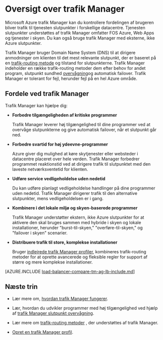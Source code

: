 <properties
    pageTitle="Hvad er trafik Manager | Microsoft Azure"
    description="Denne artikel kan hjælpe dig med at forstå, hvad trafik Manager er, og om det er det rigtige trafik routing valg for dit program"
    services="traffic-manager"
    documentationCenter=""
    authors="sdwheeler"
    manager="carmonm"
    editor=""
/>
<tags
    ms.service="traffic-manager"
    ms.devlang="na"
    ms.topic="article"
    ms.tgt_pltfrm="na"
    ms.workload="infrastructure-services"
    ms.date="10/11/2016"
    ms.author="sewhee"
/>

# <a name="overview-of-traffic-manager"></a>Oversigt over trafik Manager

Microsoft Azure trafik Manager kan du kontrollere fordelingen af brugeren bliver trafik til tjenesten slutpunkter i forskellige datacentre. Tjenesten slutpunkter understøttes af trafik Manager omfatter FOS Azure, Web Apps og tjenester i skyen. Du kan også bruge trafik Manager med eksterne, ikke Azure slutpunkter.

Trafik Manager bruger Domain Name System (DNS) til at dirigere anmodninger om klienten til det mest relevante slutpunkt, der er baseret på en [trafik-routing metode](traffic-manager-routing-methods.md) og tilstand for slutpunkterne. Trafik Manager indeholder en række trafik-routing metoder dem efter behov for andet program, slutpunkt sundhed [overvågning](traffic-manager-monitoring.md)og automatisk failover. Trafik Manager er tolerant for fejl, herunder fejl på en hel Azure område.

## <a name="traffic-manager-benefits"></a>Fordele ved trafik Manager

Trafik Manager kan hjælpe dig:

- **Forbedre tilgængeligheden af kritiske programmer**

    Trafik Manager leverer høj tilgængelighed til dine programmer ved at overvåge slutpunkterne og give automatisk failover, når et slutpunkt går ned.

- **Forbedre svartid for høj ydeevne-programmer**

    Azure giver dig mulighed at køre skytjenester eller websteder i datacentre placeret over hele verden. Trafik Manager forbedrer programmet reaktionstid ved at dirigere trafik til slutpunktet med den laveste netværksventetid for klienten.

- **Udføre service vedligeholdelse uden nedetid**

    Du kan udføre planlagt vedligeholdelse handlinger på dine programmer uden nedetid. Trafik Manager dirigerer trafik til den alternative slutpunkter, mens vedligeholdelsen er i gang.

- **Kombinere i det lokale miljø og skyen-baserede programmer**

    Trafik Manager understøtter ekstern, ikke Azure slutpunkter for at aktivere den skal bruges sammen med hybride i skyen og lokale installationer, herunder "burst-til-skyen," "overføre-til-skyen," og "failover i skyen" scenarier.

- **Distribuere trafik til store, komplekse installationer**

    Bruger [indlejrede trafik Manager profiler](traffic-manager-nested-profiles.md), kombineres trafik-routing metoder for at oprette avancerede og fleksible regler for support af større og mere komplekse installationer.

[AZURE.INCLUDE [load-balancer-compare-tm-ag-lb-include.md](../../includes/load-balancer-compare-tm-ag-lb-include.md)]

## <a name="next-steps"></a>Næste trin

- Lær mere om, [hvordan trafik Manager fungerer](traffic-manager-how-traffic-manager-works.md).

- Lær, hvordan du udvikler programmer med høj tilgængelighed ved hjælp af [trafik Manager slutpunkt overvågning](traffic-manager-monitoring.md).

- Lær mere om [trafik-routing metoder](traffic-manager-routing-methods.md) , der understøttes af trafik Manager.

- [Opret en trafik Manager profil](traffic-manager-manage-profiles.md).

